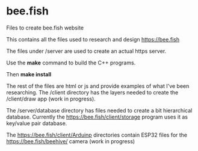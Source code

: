 # bee.fish
Files to create bee.fish website

This contains all the files used to research and design https://bee.fish

The files under /server are used to create an actual https server.

Use the <b>make</b> command to build the C++ programs.

Then <b>make install</b>

The rest of the files are html or js and provide examples of what I've been researching.
The /client directory has the layers needed to create the /client/draw app (work in progress).

The /server/database directory has files needed to create a bit hierarchical database.
Currently the https://bee.fish/client/storage program uses it as key/value pair database.

The https://bee.fish/client/Arduinp directories contain ESP32 files for the https://bee.fish/beehive/ camera (work in progress)